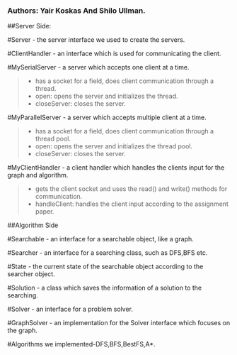 ### Authors: Yair Koskas And Shilo Ullman.

##Server Side:

#Server - the server interface we used to create the servers.

#ClientHandler - an interface which is used for communicating the client.

#MySerialServer - a server which accepts one client at a time.

>- has a socket for a field, does client communication through a thread.
>- open: opens the server and initializes the thread.
>- closeServer: closes the server.

#MyParallelServer - a server which accepts multiple client at a time.

>- has a socket for a field, does client communication through a thread pool.
>- open: opens the server and initializes the thread pool.
>- closeServer: closes the server.

#MyClientHandler - a client handler which handles the clients input for the graph and algorithm.

>- gets the client socket and uses the read() and write() methods for communication.
>- handleClient: handles the client input according to the assignment paper.

##Algorithm Side

#Searchable - an interface for a searchable object, like a graph.

#Searcher - an interface for a searching class, such as DFS,BFS etc.

#State - the current state of the searchable object according to the searcher object.

#Solution - a class which saves the information of a solution to the searching.

#Solver - an interface for a problem solver.

#GraphSolver - an implementation for the Solver interface which focuses on the graph.

#Algorithms we implemented-DFS,BFS,BestFS,A*.
